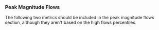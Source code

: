 ### Peak Magnitude Flows 

The following two metrics should be included in the peak magnitude flows section, although they aren't based on the high flows percentiles. 

